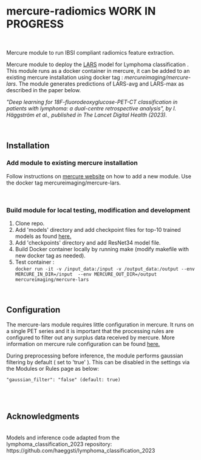 # **mercure-radiomics WORK IN PROGRESS**
<br>

Mercure module to run IBSI compliant radiomics feature extraction.

Mercure module to deploy the [LARS](https://github.com/haeggsti/lymphoma_classification_2023/) model for Lymphoma classification . This module runs as a docker container in mercure, it can be added to an existing mercure installation using docker tag : *mercureimaging/mercure-lars*. The module generates predictions of LARS-avg and LARS-max as described in the paper below.

*"Deep learning for 18F-fluorodeoxyglucose-PET-CT classification in patients with lymphoma: a dual-centre retrospective analysis", by I. Häggström et al., published in The Lancet Digital Health (2023).*

<br>

## **Installation**

### Add module to existing mercure installation
Follow instructions on [mercure website](https://mercure-imaging.org) on how to add a new module. Use the docker tag mercureimaging/mercure-lars.

<br>

### Build module for local testing, modification and development
1. Clone repo.
2. Add 'models' directory and add checkpoint files for top-10 trained models as found [here.](https://drive.google.com/drive/folders/1V-hhATi3zaqAiVyZ8_hgE3zhtSdt2HbV)
3. Add 'checkpoints' directory and add ResNet34 model file.
2. Build Docker container locally by running make (modify makefile with new docker tag as needed).
3. Test container :\
`docker run -it -v /input_data:/input -v /output_data:/output --env MERCURE_IN_DIR=/input  --env MERCURE_OUT_DIR=/output mercureimaging/mercure-lars`

<br>

## **Configuration**

The mercure-lars module requires little configuration in mercure. It runs on a single PET series and it is important that the processing rules are configured to filter out any surplus data received by mercure. More information on mercure rule configuration can be found [here.](https://mercure-imaging.org/docs/usage.html)

During preprocessing before inference, the module performs gaussian filtering by default ( set to 'true' ). This can be disabled in the settings via the Modules or Rules page as below: 
```
"gaussian_filter": "false" (default: true) 
```

<br>
<br>

## **Acknowledgments**

<br>
Models and inference code adapted from the lymphoma_classification_2023 repository: https://github.com/haeggsti/lymphoma_classification_2023
<br>



